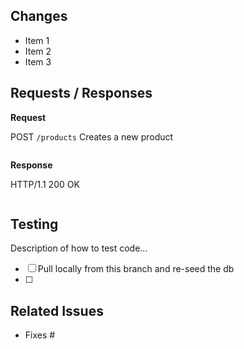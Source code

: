 ## Changes

- Item 1
- Item 2
- Item 3

## Requests / Responses

**Request**

POST `/products` Creates a new product

```json

```

**Response**

HTTP/1.1 200 OK

```json

```

## Testing

Description of how to test code...

- [ ] Pull locally from this branch and re-seed the db
- [ ] 


## Related Issues

- Fixes #